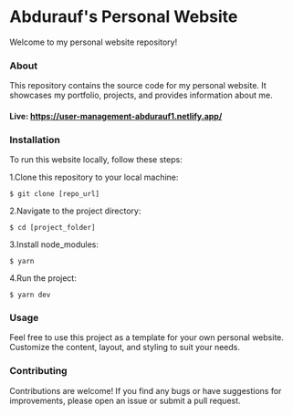 # Abdurauf's Personal Website

Welcome to my personal website repository!

### About

This repository contains the source code for my personal website. It showcases my portfolio, projects, and provides information about me.

#### Live: https://user-management-abdurauf1.netlify.app/

### Installation

To run this website locally, follow these steps:

1.Clone this repository to your local machine:

`$ git clone [repo_url]`

2.Navigate to the project directory:

`$ cd [project_folder]`

3.Install node_modules:

`$ yarn`

4.Run the project:

`$ yarn dev`

### Usage

Feel free to use this project as a template for your own personal website. Customize the content, layout, and styling to suit your needs.

### Contributing

Contributions are welcome! If you find any bugs or have suggestions for improvements, please open an issue or submit a pull request.

